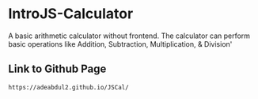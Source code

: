 # IntroJS-Calculator
A basic arithmetic calculator without frontend. The calculator can perform basic operations like Addition, Subtraction, Multiplication, & Division'

Link to Github Page
---

```
https://adeabdul2.github.io/JSCal/
```
